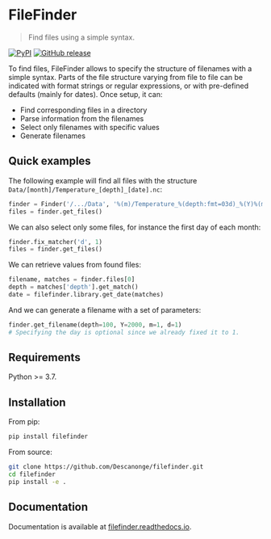 
# FileFinder

> Find files using a simple syntax.

<div align="left">

[![PyPI](https://img.shields.io/pypi/v/filefinder)](https://pypi.org/project/filefinder)
[![GitHub release](https://img.shields.io/github/v/release/Descanonge/filefinder)](https://github.com/Descanonge/filefinder/releases)

</div>

To find files, FileFinder allows to specify the structure of filenames with a simple syntax.
Parts of the file structure varying from file to file can be indicated with format strings
or regular expressions, or with pre-defined defaults (mainly for dates).
Once setup, it can:

- Find corresponding files in a directory
- Parse information from the filenames
- Select only filenames with specific values
- Generate filenames

## Quick examples

The following example will find all files with the structure ``Data/[month]/Temperature_[depth]_[date].nc``:
``` python
finder = Finder('/.../Data', '%(m)/Temperature_%(depth:fmt=03d)_%(Y)%(m)%(d).nc')
files = finder.get_files()
```

We can also select only some files, for instance the first day of each month:
``` python
finder.fix_matcher('d', 1)
files = finder.get_files()
```

We can retrieve values from found files:
``` python
filename, matches = finder.files[0]
depth = matches['depth'].get_match()
date = filefinder.library.get_date(matches)
```

And we can generate a filename with a set of parameters:
``` python
finder.get_filename(depth=100, Y=2000, m=1, d=1)
# Specifying the day is optional since we already fixed it to 1.
```


## Requirements

Python >= 3.7.

## Installation

From pip:
``` sh
pip install filefinder
```

From source:
``` sh
git clone https://github.com/Descanonge/filefinder.git
cd filefinder
pip install -e .
```

## Documentation

Documentation is available at [filefinder.readthedocs.io](https://filefinder.readthedocs.io).
